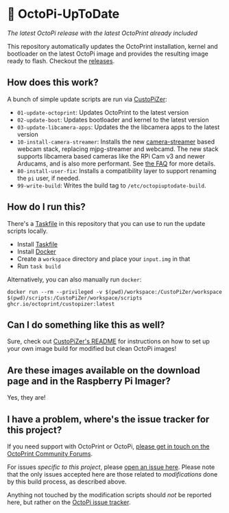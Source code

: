 # 🤖 OctoPi-UpToDate

*The latest OctoPi release with the latest OctoPrint already included*

This repository automatically updates the OctoPrint installation, kernel and bootloader on the latest OctoPi image
and provides the resulting image ready to flash. Checkout the [releases](https://github.com/OctoPrint/OctoPi-UpToDate/releases).

## How does this work?

A bunch of simple update scripts are run via [CustoPiZer](https://github.com/OctoPrint/CustoPiZer):

  * `01-update-octoprint`: Updates OctoPrint to the latest version
  * `02-update-boot`: Updates bootloader and kernel to the latest version
  * `03-update-libcamera-apps`: Updates the the libcamera apps to the latest version
  * `10-install-camera-streamer`: Installs the new [camera-streamer](https://github.com/ayufan/camera-streamer) based webcam stack, replacing mjpg-streamer and webcamd. The new stack supports libcamera based cameras like the RPi Cam v3 and newer Arducams, and is also more performant. See [the FAQ](https://faq.octoprint.org/camera-streamer-config) for more details.
  * `80-install-user-fix`: Installs a compatibility layer to support renaming the `pi` user, if needed.
  * `99-write-build`: Writes the build tag to `/etc/octopiuptodate-build`.

## How do I run this?

There's a [Taskfile](https://taskfile.dev) in this repository that you can use to run the update scripts locally.

  - Install [Taskfile](https://taskfile.dev/installation/)
  - Install [Docker](https://www.docker.com/)
  - Create a `workspace` directory and place your `input.img` in that
  - Run `task build`

Alternatively, you can also manually run `docker`:

```
docker run --rm --privileged -v $(pwd)/workspace:/CustoPiZer/workspace $(pwd)/scripts:/CustoPiZer/workspace/scripts ghcr.io/octoprint/custopizer:latest
```

## Can I do something like this as well?

Sure, check out [CustoPiZer's README](https://github.com/OctoPrint/CustoPiZer) for
instructions on how to set up your own image build for modified but clean OctoPi images!

## Are these images available on the download page and in the Raspberry Pi Imager?

Yes, they are!

## I have a problem, where's the issue tracker for this project?

If you need support with OctoPrint or OctoPi, [please get in touch on the OctoPrint Community Forums](https://community.octoprint.org).

For issues *specific to this project*, please [open an issue here](https://github.com/OctoPrint/OctoPi-UpToDate/issues/new?template=bug_report.yml). Please note that the only issues accepted here are those related to *modifications* done by this build process, as described above.

Anything not touched by the modification scripts should *not* be reported here, but rather on the [OctoPi issue tracker](https://github.com/guysoft/OctoPi/issues).
